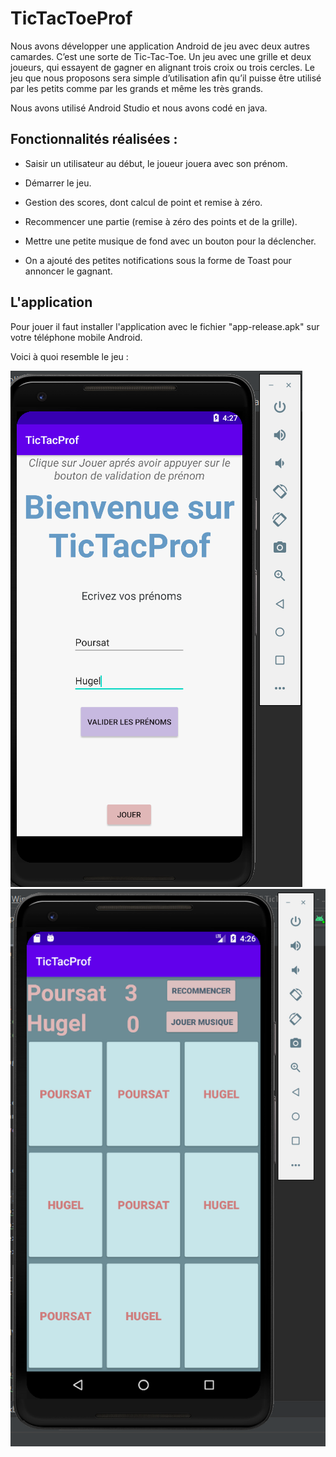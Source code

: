 # TicTacToeProf

 Nous avons développer une application Android de jeu avec deux autres camardes. C’est une sorte de Tic-Tac-Toe. Un jeu avec une grille et deux joueurs, qui essayent de gagner en alignant trois croix ou trois cercles. Le jeu que nous proposons sera simple d’utilisation afin qu’il puisse être utilisé par les petits comme par les grands et même les très grands.
 
 Nous avons utilisé Android Studio et nous avons codé en java.


## Fonctionnalités réalisées : 

* Saisir un utilisateur au début, le joueur jouera avec son prénom.

* Démarrer le jeu.  

* Gestion des scores, dont calcul de point et remise à zéro.

* Recommencer une partie (remise à zéro des points et de la grille).

* Mettre une petite musique de fond avec un bouton pour la déclencher.

* On a ajouté des petites notifications sous la forme de Toast pour annoncer le gagnant.

## L'application

Pour jouer il faut installer l'application avec le fichier "app-release.apk" sur votre téléphone mobile Android.

Voici à quoi resemble le jeu :

<img src="./img/cap2.PNG" alt="Accueil" />

<img src="./img/cap1.PNG" alt="Jeu" />

